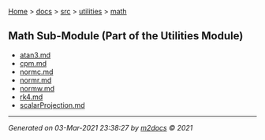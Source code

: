 [Home](../../../index.md) > [docs](../../../docs_index.md) > [src](../../src_index.md) > [utilities](../utilities_index.md) > [math](math_index.md)  

## Math Sub-Module (Part of the Utilities Module)

- [atan3.md](atan3.md)
- [cpm.md](cpm.md)
- [normc.md](normc.md)
- [normr.md](normr.md)
- [normw.md](normw.md)
- [rk4.md](rk4.md)
- [scalarProjection.md](scalarProjection.md)

***

*Generated on 03-Mar-2021 23:38:27 by [m2docs](https://github.com/crgnam-research/m2docs) © 2021*
